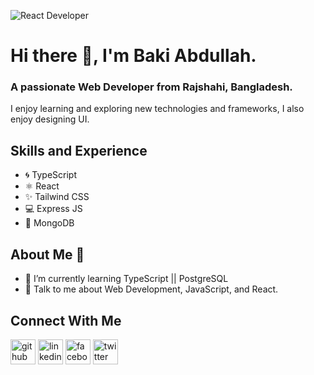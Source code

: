 ![React Developer ](https://i.ibb.co/GtgRVT2/my-banner.png)
# Hi there 👋, I'm Baki Abdullah.
### A passionate Web Developer from Rajshahi, Bangladesh.

I enjoy learning and exploring new technologies and frameworks, I also enjoy designing UI.

## Skills and Experience
* 🌀 TypeScript
* ⚛  React
* ✨ Tailwind CSS
* 💻 Express JS
* 🍃 MongoDB

## About Me 🤵
- 🌱 I’m currently learning TypeScript || PostgreSQL
- 💬 Talk to me about Web Development, JavaScript, and React. 

## Connect With Me

[<img src='https://img.icons8.com/?size=512&id=52539&format=png' alt='github' background-color='blue' height='40'>](https://github.com/BakiAbdullah)
[<img src='https://img.icons8.com/?size=512&id=44019&format=png' alt='linkedin' height='40'>](https://www.linkedin.com/in/AbdullahilBaki/) 
[<img src='https://img.icons8.com/?size=512&id=118501&format=png' alt='facebook' height='40'>](https://www.facebook.com/BakiAbdullah) 
[<img src='https://img.icons8.com/?size=512&id=bYzsf9Bmocst&format=png' alt='twitter' height='40'>](https://twitter.com/mebaki3) 


